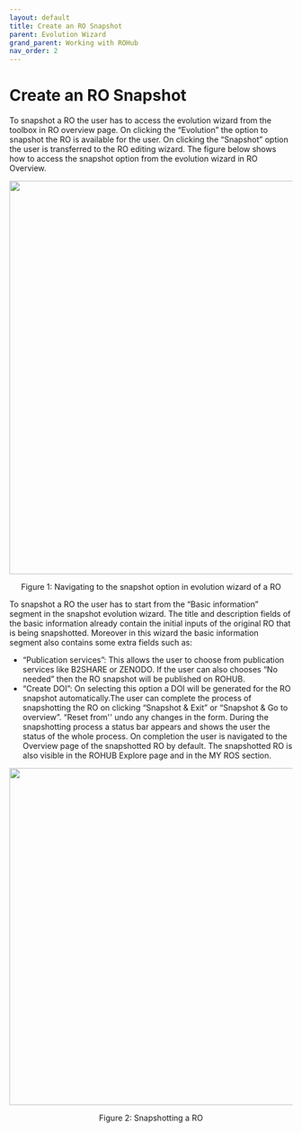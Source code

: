 ```yaml
---
layout: default
title: Create an RO Snapshot
parent: Evolution Wizard
grand_parent: Working with ROHub
nav_order: 2
---
```


# Create an RO Snapshot

To snapshot a RO the user has to access the evolution wizard from the toolbox in RO overview page. On clicking the “Evolution” the option to snapshot the RO is available for the user. On clicking the “Snapshot” option the user is transferred to the RO editing wizard. The figure below shows how to access the snapshot option from the evolution wizard in RO Overview.

<p align="center"> <img src="https://box.psnc.pl/f/c2624c68e0/?raw=1" width="700"> </p>
<div align="center"> Figure 1: Navigating to the snapshot option in evolution wizard of a RO </div>

To snapshot a RO the user has to start from the “Basic information” segment in the snapshot evolution wizard. The title and description fields of the basic information already contain the initial inputs of the original RO that is being snapshotted. Moreover in this wizard the basic information segment also contains some extra fields such as:
* “Publication services”: This allows the user to choose from publication services like B2SHARE or ZENODO. If the user can also chooses “No needed” then the RO snapshot will be published on ROHUB.
* “Create DOI”:  On selecting this option a DOI will be generated for the RO snapshot automatically.The user can complete the process of snapshotting the RO on clicking “Snapshot & Exit” or “Snapshot & Go to overview”. “Reset from'' undo any changes in the form. During the snapshotting process a status bar appears and shows the user the status of the whole process. On completion the user is navigated to the Overview page of the snapshotted RO by default. The snapshotted RO is also visible in the ROHUB Explore page and in the MY ROS section.

<p align="center"> <img src="https://box.psnc.pl/f/267cea898c/?raw=1" width="600"> </p>
<div align="center"> Figure 2: Snapshotting a RO </div>
